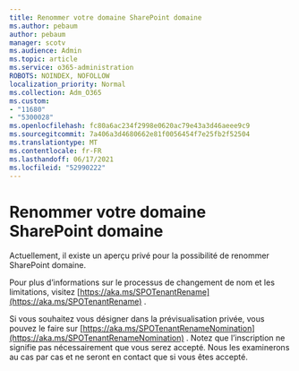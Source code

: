 ```yaml
---
title: Renommer votre domaine SharePoint domaine
ms.author: pebaum
author: pebaum
manager: scotv
ms.audience: Admin
ms.topic: article
ms.service: o365-administration
ROBOTS: NOINDEX, NOFOLLOW
localization_priority: Normal
ms.collection: Adm_O365
ms.custom:
- "11680"
- "5300028"
ms.openlocfilehash: fc80a6ac234f2998e0620ac79e43a3d46aeee9c9
ms.sourcegitcommit: 7a406a3d4680662e81f0056454f7e25fb2f52504
ms.translationtype: MT
ms.contentlocale: fr-FR
ms.lasthandoff: 06/17/2021
ms.locfileid: "52990222"
---
```

# <a name="rename-your-sharepoint-domain"></a>Renommer votre domaine SharePoint domaine

Actuellement, il existe un aperçu privé pour la possibilité de renommer SharePoint domaine.

Pour plus d’informations sur le processus de changement de nom et les limitations, visitez [https://aka.ms/SPOTenantRename](https://aka.ms/SPOTenantRename) .

Si vous souhaitez vous désigner dans la prévisualisation privée, vous pouvez le faire sur [https://aka.ms/SPOTenantRenameNomination](https://aka.ms/SPOTenantRenameNomination) . Notez que l’inscription ne signifie pas nécessairement que vous serez accepté. Nous les examinerons au cas par cas et ne seront en contact que si vous êtes accepté.

